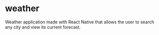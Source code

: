 # weather
Weather application made with React Native that allows the user to search any city and view its current forecast.
